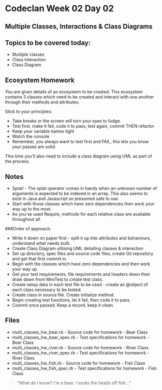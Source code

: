 # Codeclan Week 02 Day 02

## Multiple Classes, Interactions & Class Diagrams

## Topics to be covered today:
* Multiple classes
* Class Interaction
* Class Diagram


## Ecosystem Homework

You are given details of an ecosystem to be created. This ecosystem contains 3 classes
which need to be created and interact with one another through their methods and attributes.


Stick to your principles:

* Take breaks or the screen will turn your eyes to fudge.
* Test first, make it fail, code it to pass, test again, commit THEN refactor
* Keep your variable names tight
* Watch the console
* Remember, you always want to test first and FAIL, this lets you know your passes are solid.

This time you'll also need to include a class diagram using UML as part of the process.

## Notes

* Splat! - The splat operator comes in handy when an unknown number of arguments is expected to be indexed in an array. This also seems to exist in Java and Javascript so presumed safe to use.
* Start with those classes which have zero dependencies then work your way up to the most.
* As you've used Require, methods for each relative class are available throughout all.


###Order of approach:

* Write it down on paper first - split it up into attributes and behaviours, understand what needs built.
* Create Class Diagram utilising UML detailing classes & interaction
* Set up directory, spec files and source code files, create Git repository and get that first commit in.
* Begin with the classes which have zero dependencies and then work your way up.
* Get your test requirements, file requirements and headers down then draw down from MiniTest to create test class.
* Create setup data in each test file to be used - create an @object of each class necessary to be tested.
* Create class in source file. Create initialize method.
* Begin creating test functions, let it fail, then code it to pass.
* Commit once passed. Keep a record, keep it clean.




## Files

* multi_classes_hw_bear.rb - Source code for homework - Bear Class
* multi_classes_hw_bear_spec.rb - Test specifications for homework - Bear Class
* multi_classes_hw_river.rb  - Source code for homework - River Class
* multi_classes_hw_river_spec.rb - Test specifications for homework - River Class
* multi_classes_hw_fish.rb  - Source code for homework - Fish Class
* multi_classes_hw_fish_spec.rb - Test specifications for homework - Fish Class

> "What do I know? I'm a bear. I sucks the heads off fish..."
